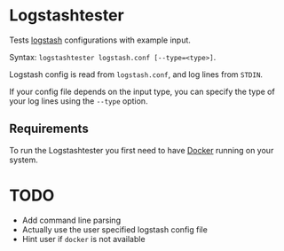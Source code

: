 # Logstashtester

Tests [logstash](www.elastic.co/products/logstash) configurations with example
input.

Syntax: `logstashtester logstash.conf [--type=<type>]`.

Logstash config is read from `logstash.conf`, and log lines from `STDIN`.

If your config file depends on the input type, you can specify the type of your
log lines using the `--type` option.

## Requirements
To run the Logstashtester you first need to have
[Docker](https://store.docker.com/search?type=edition&offering=community)
running on your system.

# TODO
* Add command line parsing
* Actually use the user specified logstash config file
* Hint user if `docker` is not available

